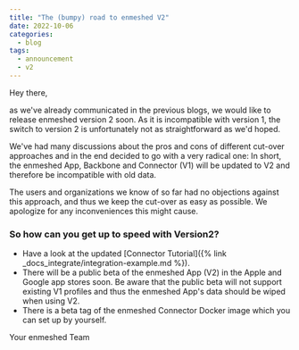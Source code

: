 ```yaml
---
title: "The (bumpy) road to enmeshed V2"
date: 2022-10-06
categories:
  - blog
tags:
  - announcement
  - v2
---
```


Hey there,

as we've already communicated in the previous blogs, we would like to release enmeshed version 2 soon. As it is incompatible with version 1, the switch to version 2 is unfortunately not as straightforward as we'd hoped.

We've had many discussions about the pros and cons of different cut-over approaches and in the end decided to go with a very radical one: In short, the enmeshed App, Backbone and Connector (V1) will be updated to V2 and therefore be incompatible with old data.

The users and organizations we know of so far had no objections against this approach, and thus we keep the cut-over as easy as possible. We apologize for any inconveniences this might cause.

### So how can you get up to speed with Version2?

- Have a look at the updated [Connector Tutorial]({% link _docs_integrate/integration-example.md %}).
- There will be a public beta of the enmeshed App (V2) in the Apple and Google app stores soon. Be aware that the public beta will not support existing V1 profiles and thus the enmeshed App's data should be wiped when using V2.
- There is a beta tag of the enmeshed Connector Docker image which you can set up by yourself.

Your enmeshed Team
